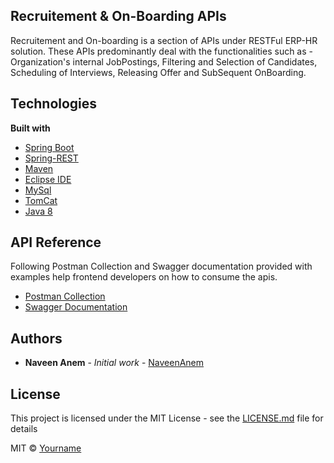 ## Recruitement & On-Boarding APIs
Recruitement and On-boarding is a section of APIs under RESTFul ERP-HR solution. These APIs predominantly deal with the functionalities such as - Organization's internal JobPostings, Filtering and Selection of Candidates, Scheduling of Interviews, Releasing Offer and SubSequent OnBoarding.

## Technologies
<b>Built with</b>
- [Spring Boot](https://spring.io/projects/spring-boot)
- [Spring-REST](https://spring.io/guides/gs/rest-service/)
- [Maven](https://maven.apache.org/)
- [Eclipse IDE](https://www.eclipse.org/)
- [MySql](https://www.mysql.com/)
- [TomCat](http://tomcat.apache.org/)
- [Java 8](https://www.oracle.com/technetwork/java/javase/overview/java8-2100321.html) 


## API Reference
Following Postman Collection and Swagger documentation provided with examples help frontend developers on how to consume the apis.
- [Postman Collection](https://web.postman.co/collections/5250421-c53731c8-54fc-4c5a-8a6d-81a62815ce2a?workspace=64d1155f-23a3-4c9a-8ac7-6c2f12c190dc)
- [Swagger Documentation](https://app.swaggerhub.com/apis-docs/naveenanem22/rob-api/1.0.0)

## Authors

* **Naveen Anem** - *Initial work* - [NaveenAnem](https://github.com/naveenanem22)

## License
This project is licensed under the MIT License - see the [LICENSE.md](LICENSE.md) file for details

MIT © [Yourname]()
